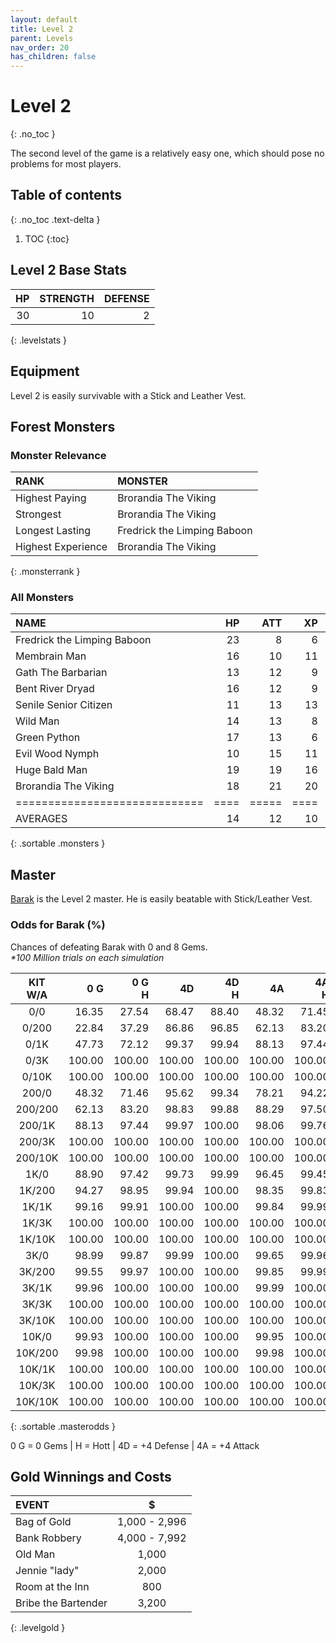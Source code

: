 ```yaml
---
layout: default
title: Level 2
parent: Levels
nav_order: 20
has_children: false
---
```

# Level 2
{: .no_toc }

The second level of the game is a relatively easy one, which should pose no problems for most players.

## Table of contents
{: .no_toc .text-delta }

1. TOC
{:toc}

## Level 2 Base Stats

| HP | STRENGTH | DEFENSE |
|---:|---------:|--------:|
| 30 |       10 |       2 |
{: .levelstats }
  
## Equipment

Level 2 is easily survivable with a Stick and Leather Vest.

## Forest Monsters

### Monster Relevance

| RANK               | MONSTER                     |
|:-------------------|:----------------------------|
| Highest Paying     | Brorandia The Viking        |
| Strongest          | Brorandia The Viking        |
| Longest Lasting    | Fredrick the Limping Baboon |
| Highest Experience | Brorandia The Viking        |
{: .monsterrank }
  
### All Monsters

| NAME                        | HP | ATT | XP | GOLD | RARE | WEAPON               | 
|:----------------------------|---:|----:|---:|-----:|:-----|:---------------------|
| Fredrick the Limping Baboon | 23 |   8 |  6 |   97 | No   | Scary Faces          | 
| Membrain Man                | 16 |  10 | 11 |  190 | No   | Strange Ooze         | 
| Gath The Barbarian          | 13 |  12 |  9 |  134 | No   | Huge Spiked Club     | 
| Bent River Dryad            | 16 |  12 |  9 |  150 | No   | Pouring Waterfall    | 
| Senile Senior Citizen       | 11 |  13 | 13 |  270 | No   | Crazy Ravings        | 
| Wild Man                    | 14 |  13 |  8 |  134 | No   | Hands                | 
| Green Python                | 17 |  13 |  6 |   80 | No   | Dripping Fangs       | 
| Evil Wood Nymph             | 10 |  15 | 11 |  160 | No   | Flirtatious Behavior | 
| Huge Bald Man               | 19 |  19 | 16 |  311 | No   | Glare From Forehead  | 
| Brorandia The Viking        | 18 |  21 | 20 |  330 | No   | Hugely Spiked Mace   | 
|=============================|====|=====|====|======|======|======================|
| AVERAGES                    | 14 |  12 | 10 |  169 |      |                      | 
{: .sortable .monsters }
  
## Master

[Barak](/lord/masters/barak/) is the Level 2 master. He is easily beatable with Stick/Leather Vest.

### Odds for Barak (%)

Chances of defeating Barak with 0 and 8 Gems.<br><span class="oddsinfo">*\*100 Million trials on each simulation*</span>

| KIT<br>W/A | 0 G<br> | 0 G<br>H | 4D<br> | 4D<br>H | 4A<br> | 4A<br>H |
|:----------:|--------:|---------:|-------:|--------:|-------:|--------:|
| 0/0        |   16.35 |    27.54 |  68.47 |   88.40 |  48.32 |   71.45 |
| 0/200      |   22.84 |    37.29 |  86.86 |   96.85 |  62.13 |   83.20 |
| 0/1K       |   47.73 |    72.12 |  99.37 |   99.94 |  88.13 |   97.44 |
| 0/3K       |  100.00 |   100.00 | 100.00 |  100.00 | 100.00 |  100.00 |
| 0/10K      |  100.00 |   100.00 | 100.00 |  100.00 | 100.00 |  100.00 |
| 200/0      |   48.32 |    71.46 |  95.62 |   99.34 |  78.21 |   94.22 |
| 200/200    |   62.13 |    83.20 |  98.83 |   99.88 |  88.29 |   97.50 |
| 200/1K     |   88.13 |    97.44 |  99.97 |  100.00 |  98.06 |   99.76 |
| 200/3K     |  100.00 |   100.00 | 100.00 |  100.00 | 100.00 |  100.00 |
| 200/10K    |  100.00 |   100.00 | 100.00 |  100.00 | 100.00 |  100.00 |
| 1K/0       |   88.90 |    97.42 |  99.73 |   99.99 |  96.45 |   99.45 |
| 1K/200     |   94.27 |    98.95 |  99.94 |  100.00 |  98.35 |   99.83 |
| 1K/1K      |   99.16 |    99.91 | 100.00 |  100.00 |  99.84 |   99.99 |
| 1K/3K      |  100.00 |   100.00 | 100.00 |  100.00 | 100.00 |  100.00 |
| 1K/10K     |  100.00 |   100.00 | 100.00 |  100.00 | 100.00 |  100.00 |
| 3K/0       |   98.99 |    99.87 |  99.99 |  100.00 |  99.65 |   99.96 |
| 3K/200     |   99.55 |    99.97 | 100.00 |  100.00 |  99.85 |   99.99 |
| 3K/1K      |   99.96 |   100.00 | 100.00 |  100.00 |  99.99 |  100.00 |
| 3K/3K      |  100.00 |   100.00 | 100.00 |  100.00 | 100.00 |  100.00 |
| 3K/10K     |  100.00 |   100.00 | 100.00 |  100.00 | 100.00 |  100.00 |
| 10K/0      |   99.93 |   100.00 | 100.00 |  100.00 |  99.95 |  100.00 |
| 10K/200    |   99.98 |   100.00 | 100.00 |  100.00 |  99.98 |  100.00 |
| 10K/1K     |  100.00 |   100.00 | 100.00 |  100.00 | 100.00 |  100.00 |
| 10K/3K     |  100.00 |   100.00 | 100.00 |  100.00 | 100.00 |  100.00 |
| 10K/10K    |  100.00 |   100.00 | 100.00 |  100.00 | 100.00 |  100.00 |
{: .sortable .masterodds }
  
<span class="masteroddsfooter">0 G = 0 Gems | H = Hott | 4D = +4 Defense | 4A = +4 Attack</span>

## Gold Winnings and Costs

| EVENT               | $             |
|:--------------------|:-------------:|
| Bag of Gold         | 1,000 - 2,996 |
| Bank Robbery        | 4,000 - 7,992 |
| Old Man             | 1,000         |
| Jennie "lady"       | 2,000         |
| Room at the Inn     | 800           |
| Bribe the Bartender | 3,200         |
{: .levelgold }
  

